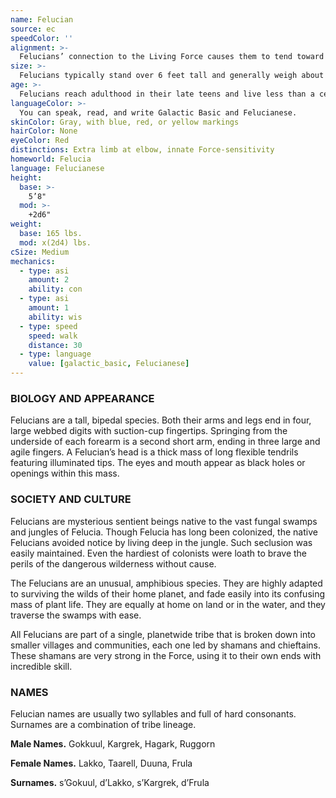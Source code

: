 ```yaml
---
name: Felucian
source: ec
speedColor: ''
alignment: >-
  Felucians’ connection to the Living Force causes them to tend toward the light side, though there are exceptions.
size: >-
  Felucians typically stand over 6 feet tall and generally weigh about 200 lbs. Regardless of your position in that range, your size is Medium.
age: >-
  Felucians reach adulthood in their late teens and live less than a century.
languageColor: >-
  You can speak, read, and write Galactic Basic and Felucianese. 
skinColor: Gray, with blue, red, or yellow markings
hairColor: None
eyeColor: Red
distinctions: Extra limb at elbow, innate Force-sensitivity
homeworld: Felucia
language: Felucianese
height:
  base: >-
    5’8"
  mod: >-
    +2d6"
weight:
  base: 165 lbs.
  mod: x(2d4) lbs.
cSize: Medium
mechanics:
  - type: asi
    amount: 2
    ability: con
  - type: asi
    amount: 1
    ability: wis
  - type: speed
    speed: walk
    distance: 30
  - type: language
    value: [galactic_basic, Felucianese]
---
```

### BIOLOGY AND APPEARANCE
Felucians are a tall, bipedal species. Both their arms and legs end in four, large webbed digits with suction-cup fingertips. Springing from the underside of each forearm is a second short arm, ending in three large and agile fingers. A Felucian’s head is a thick mass of long flexible tendrils featuring illuminated tips. The eyes and mouth appear as black holes or openings within this mass.

### SOCIETY AND CULTURE
Felucians are mysterious sentient beings native to the vast fungal swamps and jungles of Felucia. Though Felucia has long been colonized, the native Felucians avoided notice by living deep in the jungle. Such seclusion was easily maintained. Even the hardiest of colonists were loath to brave the perils of the dangerous wilderness without cause.

The Felucians are an unusual, amphibious species. They are highly adapted to surviving the wilds of their home planet, and fade easily into its confusing mass of plant life. They are equally at home on land or in the water, and they traverse the swamps with ease.

All Felucians are part of a single, planetwide tribe that is broken down into smaller villages and communities, each one led by shamans and chieftains. These shamans are very strong in the Force, using it to their own ends with incredible skill.

### NAMES
Felucian names are usually two syllables and full of hard consonants. Surnames are a combination of tribe lineage.

__Male Names.__ Gokkuul, Kargrek, Hagark, Ruggorn

__Female Names.__ Lakko, Taarell, Duuna, Frula

__Surnames.__ s’Gokuul, d’Lakko, s’Kargrek, d’Frula



    